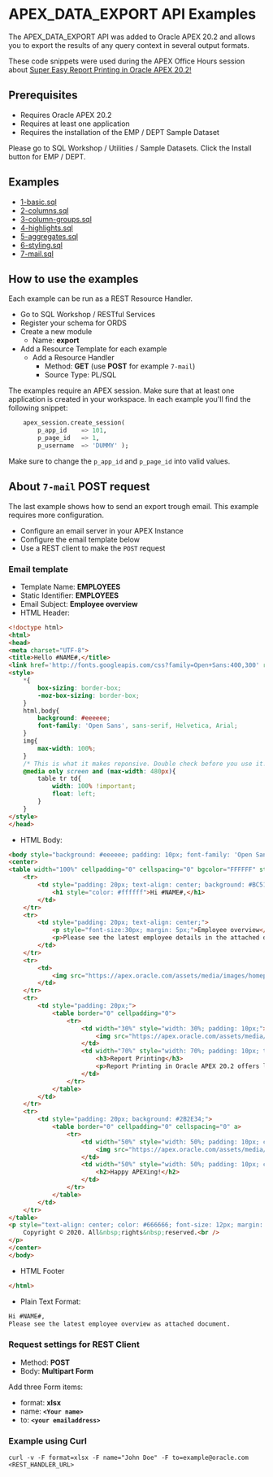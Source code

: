 # APEX_DATA_EXPORT API Examples
The APEX_DATA_EXPORT API was added to Oracle APEX 20.2 and allows you to export the results of any query context in several output formats.

These code snippets were used during the APEX Office Hours session about [Super Easy Report Printing in Oracle APEX 20.2!](https://asktom.oracle.com/pls/apex/asktom.search?oh=10265)

## Prerequisites
- Requires Oracle APEX 20.2
- Requires at least one application
- Requires the installation of the EMP / DEPT Sample Dataset

Please go to SQL Workshop / Utilities / Sample Datasets. Click the Install button for EMP / DEPT.

## Examples
- [1-basic.sql](examples/1-basic.sql)
- [2-columns.sql](examples/2-columns.sql)
- [3-column-groups.sql](examples/3-column-groups.sql)
- [4-highlights.sql](examples/4-highlights.sql)
- [5-aggregates.sql](examples/5-aggregates.sql)
- [6-styling.sql](examples/6-styling.sql)
- [7-mail.sql](examples/7-mail.sql)

## How to use the examples
Each example can be run as a REST Resource Handler.

- Go to SQL Workshop / RESTful Services
- Register your schema for ORDS
- Create a new module
    - Name: **export**
- Add a Resource Template for each example
    - Add a Resource Handler
        - Method: **GET** (use **POST** for example `7-mail`)
        - Source Type: PL/SQL

The examples require an APEX session. Make sure that at least one application is created in your workspace. In each example you'll find the following snippet:

```sql
    apex_session.create_session(
        p_app_id    => 101,
        p_page_id   => 1,
        p_username  => 'DUMMY' );
```

Make sure to change the `p_app_id` and `p_page_id` into valid values.

## About `7-mail` POST request
The last example shows how to send an export trough email. This example requires more configuration.

- Configure an email server in your APEX Instance
- Configure the email template below
- Use a REST client to make the `POST` request

### Email template
- Template Name: **EMPLOYEES**
- Static Identifier: **EMPLOYEES**
- Email Subject: **Employee overview**
- HTML Header:
```html
<!doctype html>
<html>
<head>
<meta charset="UTF-8">
<title>Hello #NAME#,</title>
<link href='http://fonts.googleapis.com/css?family=Open+Sans:400,300' rel='stylesheet' type='text/css'>
<style>
    *{
        box-sizing: border-box;
        -moz-box-sizing: border-box;
    }
    html,body{
        background: #eeeeee;
        font-family: 'Open Sans', sans-serif, Helvetica, Arial;
    }
    img{
        max-width: 100%;
    }
    /* This is what it makes reponsive. Double check before you use it! */
    @media only screen and (max-width: 480px){
        table tr td{
            width: 100% !important;
            float: left;
        }
    }
</style>
</head>
```
- HTML Body:
```html
<body style="background: #eeeeee; padding: 10px; font-family: 'Open Sans', sans-serif, Helvetica, Arial;">
<center>
<table width="100%" cellpadding="0" cellspacing="0" bgcolor="FFFFFF" style="background: #ffffff; max-width: 600px !important; margin: 0 auto; background: #ffffff;">
    <tr>
        <td style="padding: 20px; text-align: center; background: #BC513E;">
            <h1 style="color: #ffffff">Hi #NAME#,</h1>
        </td>
    </tr>
    <tr>
        <td style="padding: 20px; text-align: center;">
            <p style="font-size:30px; margin: 5px;">Employee overview</p>
            <p>Please see the latest employee details in the attached document.</p>
        </td>
    </tr>
    <tr>
        <td>
            <img src="https://apex.oracle.com/assets/media/images/homepage/apex-mountain-bg.jpg?v=1" />
        </td>
    </tr>
    <tr>
        <td style="padding: 20px;">
            <table border="0" cellpadding="0">
                <tr>
                    <td width="30%" style="width: 30%; padding: 10px;">
                        <img src="https://apex.oracle.com/assets/media/images/screenshots/whats-new-202/report-printing.png?v=1" />
                    </td>
                    <td width="70%" style="width: 70%; padding: 10px; text-align: left;">
                        <h3>Report Printing</h3>
                        <p>Report Printing in Oracle APEX 20.2 offers lots of options and possibilities.</p>
                    </td>
                </tr>
            </table>
        </td>
    </tr>
    <tr>
        <td style="padding: 20px; background: #2B2E34;">
            <table border="0" cellpadding="0" cellspacing="0" a>
                <tr>
                    <td width="50%" style="width: 50%; padding: 10px; color: #ffffff; text-align: left;" valign="top">
                        <img src="https://apex.oracle.com/assets/media/company-logos/oracle-white.png?v=1"></img>
                    </td>
                    <td width="50%" style="width: 50%; padding: 10px; color: #ffffff; text-align: left;" valign="top">
                        <h2>Happy APEXing!</h2>
                    </td>
                </tr>
            </table>
        </td>
    </tr>
</table>
<p style="text-align: center; color: #666666; font-size: 12px; margin: 10px 0;">
    Copyright © 2020. All&nbsp;rights&nbsp;reserved.<br />
</p>
</center>
</body>
```
- HTML Footer
```html
</html>
```
- Plain Text Format:
```txt
Hi #NAME#,
Please see the latest employee overview as attached document.
```

### Request settings for REST Client
- Method: **POST**
- Body: **Multipart Form**

Add three Form items:
- format: **xlsx**
- name: **`<Your name>`**
- to: **`<your emailaddress>`**

### Example using Curl
```
curl -v -F format=xlsx -F name="John Doe" -F to=example@oracle.com <REST_HANDLER_URL>
